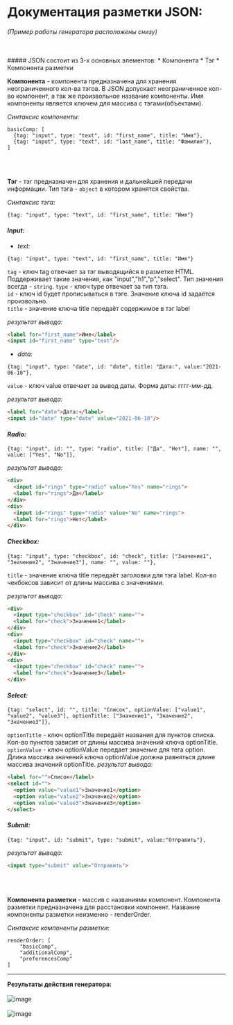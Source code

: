 # Документация разметки JSON:
###### (Пример работы генератора расположены снизу)
</br>
##### JSON состоит из 3-х основных элементов:
* Компонента
* Тэг
* Компонента разметки

</br>

**Компонента** - компонента предназначена для хранения неограниченного кол-ва тэгов. В JSON допускает неограниченное кол-во компонент, а так же произвольное название компоненты. Имя компоненты является ключем для массива с тэгами(объектами). 

*Синтаксис компоненты:*
``` JS
basicComp: [
  {tag: "input", type: "text", id: "first_name", title: "Имя"}, 
  {tag: "input", type: "text", id: "last_name", title: "Фамилия"},
]
```
</br>
</br>

**Тэг** - тэг предназначен для хранения и дальнейшей передачи информации. Тип тэга - `object` в котором хранятся свойства. 

*Синтаксис тэга:*
```JS
{tag: "input", type: "text", id: "first_name", title: "Имя"}
```
#### *Input:* 
* *text:* 
```JS
{tag: "input", type: "text", id: "first_name", title: "Имя"}
```
`tag` - ключ tag отвечает за тэг выводящийся в разметке HTML. Поддерживает такие значения, как "input","h1","p","select". Тип значения всегда - `string`.
`type` - ключ type отвечает за тип тэга.  
`id` - ключ id будет прописываться в тэге. Значение ключа id задаётся произвольно.    
`title` - значение ключа title передаёт содержимое в тэг label 

*результат вывода:* 
```HTML
<label for="first_name">Имя</label>
<input id="first_name" type="text"/>
```

* *data:* 
```JS
{tag: "input", type: "date", id: "date", title: "Дата:", value:"2021-06-10"},
```
`value` - ключ value отвечает за вывод даты. Форма даты: гггг-мм-дд.   
   
   
*результат вывода:* 
```HTML
<label for="date">Дата:</label>
<input id="date" type="date" value="2021-06-10"/>
```

#### *Radio:* 
```JS
{tag: "input", id: "", type: "radio", title: ["Да", "Нет"], name: "", value: ["Yes", "No"]},
```
*результат вывода:* 
```HTML
<div>
  <input id="rings" type="radio" value="Yes" name="rings">
  <label for="rings">Да</label>
</div>
<div>
  <input id="rings" type="radio" value="No" name="rings">
  <label for="rings">Нет</label>
</div>
```

#### *Checkbox:* 
```JS
{tag: "input", type: "checkbox", id: "check", title: ["Значение1", "Значение2", "Значение3"], name: "", value: ""},
```
`title` - значение ключа title передаёт заголовки для тэга label. Кол-во чекбоксов зависит от длины массива с значениями. 


*результат вывода:* 
```HTML
<div>
  <input type="checkbox" id="check" name="">
  <label for="check">Значение1</label>
</div>
<div>
  <input type="checkbox" id="check" name="">
  <label for="check">Значение2</label>
</div>
<div>
  <input type="checkbox" id="check" name="">
  <label for="check">Значение3</label>
</div>
```

#### *Select:*
```JS
{tag: "select", id: "", title: "Список", optionValue: ["value1", "value2", "value3"], optionTitle: ["Значение1", "Значение2", "Значение3"]},
```
`optionTitle` - ключ optionTitle передаёт названия для пунктов списка. Кол-во пунктов зависит от длины массива значений ключа optionTitle. 
`optionValue` - ключ optionValue передает значение для тега option. Длина массива значений ключа optionValue должна равняться длине массива значений optionTitle.
*результат вывода:* 
```HTML
<label for="">Список</label>
<select id="">
  <option value="value1">Значение1</option>
  <option value="value2">Значение2</option>
  <option value="value3">Значение3</option>
</select>
```

#### *Submit:* 
```JS
{tag: "input", id: "submit", type: "submit", value:"Отправить"},
```
*результат вывода:* 
```HTML
<input type="submit" value="Отправить">
```
</br>
</br>


**Компонента разметки** - массив с названиями компонент. Компонента разметки предназначена для расстановки компонент. Название компоненты разметки неизменно - renderOrder. 

*Синтаксис компоненты разметки:*
``` JS
renderOrder: [
    "basicComp",
    "additionalComp",
    "preferencesComp"
]
```
---
**Результаты действия генератора:**   
</br>
![image](https://user-images.githubusercontent.com/74858329/121783571-04ce9300-cbb8-11eb-816d-e40d1c2df214.png)   
</br>
![image](https://user-images.githubusercontent.com/74858329/121783587-292a6f80-cbb8-11eb-957b-8470e9ec7dbf.png)
